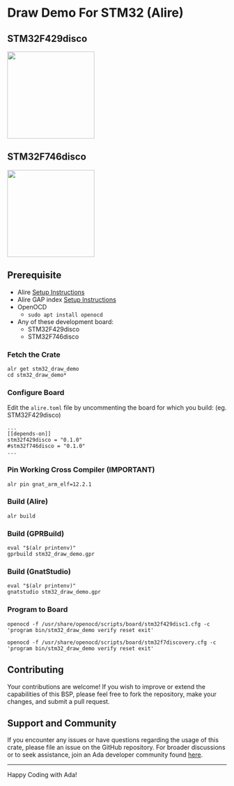 # Draw Demo For STM32 (Alire)

## STM32F429disco
<img width="200px" src=""/>

## STM32F746disco
<img width="200px" src=""/>

## Prerequisite

- Alire [Setup Instructions](https://github.com/GNAT-Academic-Program#install-alire-an-ada-package-manager)
- Alire GAP index [Setup Instructions](https://github.com/GNAT-Academic-Program#add-the-gap-alire-index-important)
- OpenOCD
    - `sudo apt install openocd`
- Any of these development board:
    - STM32F429disco
    - STM32F746disco

### Fetch the Crate
```console
alr get stm32_draw_demo
cd stm32_draw_demo*
```  

### Configure Board
Edit the `alire.toml` file by uncommenting the board for which you build: (eg. STM32F429disco)
```console
...
[[depends-on]]
stm32f429disco = "0.1.0"
#stm32f746disco = "0.1.0"
...
```
### Pin Working Cross Compiler (IMPORTANT)
```console
alr pin gnat_arm_elf=12.2.1
```

### Build (Alire)
```console
alr build
```

### Build (GPRBuild)
```console
eval "$(alr printenv)"
gprbuild stm32_draw_demo.gpr
```

### Build (GnatStudio)
```console
eval "$(alr printenv)"
gnatstudio stm32_draw_demo.gpr
```

### Program to Board

```console
openocd -f /usr/share/openocd/scripts/board/stm32f429disc1.cfg -c 'program bin/stm32_draw_demo verify reset exit'
```   

```console
openocd -f /usr/share/openocd/scripts/board/stm32f7discovery.cfg -c 'program bin/stm32_draw_demo verify reset exit'
```   

## Contributing

Your contributions are welcome! If you wish to improve or extend the capabilities of this BSP, please feel free to fork the repository, make your changes, and submit a pull request.

## Support and Community

If you encounter any issues or have questions regarding the usage of this crate, please file an issue on the GitHub repository. 
For broader discussions or to seek assistance, join an Ada developer community found [here](https://github.com/ohenley/awesome-ada?tab=readme-ov-file#community).

---

Happy Coding with Ada!
